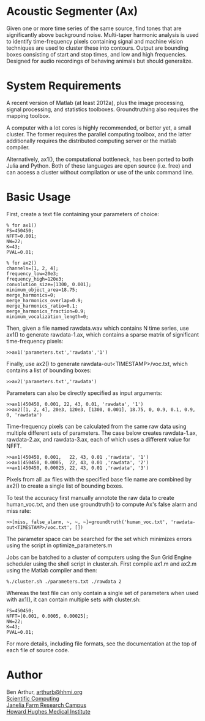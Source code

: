 Acoustic Segmenter (Ax)
=======================

Given one or more time series of the same source, find tones that are
significantly above background noise.  Multi-taper harmonic analysis is
used to identify time-frequency pixels containing signal and machine vision
techniques are used to cluster these into contours.  Output are bounding
boxes consisting of start and stop times, and low and high frequencies.
Designed for audio recordings of behaving animals but should generalize.


System Requirements
===================

A recent version of Matlab (at least 2012a), plus the image processing,
signal processing, and statistics toolboxes.  Groundtruthing also requires
the mapping toolbox.

A computer with a lot cores is highly recommended, or better yet, a
small cluster.  The former requires the parallel computing toolbox,
and the latter additionally requires the distributed computing
server or the matlab compiler.

Alternatively, ax1(), the computational bottleneck, has been ported to
both Julia and Python.  Both of these languages are open source (i.e. free)
and can access a cluster without compilation or use of the unix command line.


Basic Usage
===========

First, create a text file containing your parameters of choice:

    % for ax1()
    FS=450450;
    NFFT=0.001;
    NW=22;
    K=43;
    PVAL=0.01;

    % for ax2()
    channels=[1, 2, 4];
    frequency_low=20e3;
    frequency_high=120e3;
    convolution_size=[1300, 0.001];
    minimum_object_area=18.75;
    merge_harmonics=0;
    merge_harmonics_overlap=0.9;
    merge_harmonics_ratio=0.1;
    merge_harmonics_fraction=0.9;
    minimum_vocalization_length=0;

Then, given a file named rawdata.wav which contains N time series, use ax1()
to generate rawdata-1.ax, which contains a sparse matrix of significant
time-frequency pixels:

    >>ax1('parameters.txt','rawdata','1')

Finally, use ax2() to generate rawdata-out\<TIMESTAMP\>/voc.txt, which contains
a list of bounding boxes:

    >>ax2('parameters.txt','rawdata')

Parameters can also be directly specified as input arguments:

    >>ax1(450450, 0.001, 22, 43, 0.01, 'rawdata', '1')
    >>ax2([1, 2, 4], 20e3, 120e3, [1300, 0.001], 18.75, 0, 0.9, 0.1, 0.9, 0, 'rawdata')

Time-frequency pixels can be calculated from the same raw data using
multiple different sets of parameters.  The case below creates rawdata-1.ax,
rawdata-2.ax, and rawdata-3.ax, each of which uses a different value for NFFT.

    >>ax1(450450, 0.001,   22, 43, 0.01 ,'rawdata', '1')
    >>ax1(450450, 0.0005,  22, 43, 0.01 ,'rawdata', '2')
    >>ax1(450450, 0.00025, 22, 43, 0.01 ,'rawdata', '3')

Pixels from all .ax files with the specified base file name are combined
by ax2() to create a single list of bounding boxes.

To test the accuracy first manually annotote the raw data to create
human_voc.txt, and then use groundtruth() to compute Ax's false alarm and
miss rate:

    >>[miss, false_alarm, ~, ~, ~]=groundtruth('human_voc.txt', 'rawdata-out<TIMESTAMP>/voc.txt', [])

The parameter space can be searched for the set which minimizes errors
using the script in optimize_parameters.m

Jobs can be batched to a cluster of computers using the Sun Grid Engine
scheduler using the shell script in cluster.sh.  First compile ax1.m and
ax2.m using the Matlab compiler and then:

    %./cluster.sh ./parameters.txt ./rawdata 2

Whereas the text file can only contain a single set of parameters when used
with ax1(), it can contain multiple sets with cluster.sh:

    FS=450450;
    NFFT=[0.001, 0.0005, 0.00025];
    NW=22;
    K=43;
    PVAL=0.01;

For more details, including file formats, see the documentation at the top
of each file of source code.


Author
======

Ben Arthur, arthurb@hhmi.org  
[Scientific Computing](http://www.janelia.org/research-resources/computing-resources)  
[Janelia Farm Research Campus](http://www.janelia.org)  
[Howard Hughes Medical Institute](http://www.hhmi.org)
